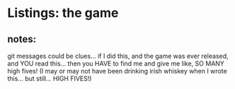 # Listings: the game


## notes:

git messages could be clues... if I did this, and the game was ever released, and YOU read this... then you HAVE to find me and give me like, SO MANY high fives! (I may or may not have been drinking irish whiskey when I wrote this... but still... HIGH FIVES!)
